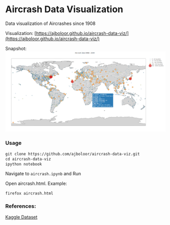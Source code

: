 # Aircrash Data Visualization
Data visualization of Aircrashes since 1908

Visualization: [https://ajboloor.github.io/aircrash-data-viz/](https://ajboloor.github.io/aircrash-data-viz/)

Snapshot:
![Snapshot](/img/snapshot.png)

### Usage
```
git clone https://github.com/ajboloor/aircrash-data-viz.git
cd aircrash-data-viz
ipython notebook
```
Navigate to ``aircrash.ipynb`` and Run

Open aircrash.html. Example:
```
firefox aircrash.html
```

### References:
[Kaggle Dataset](https://www.kaggle.com/saurograndi/airplane-crashes-since-1908)

